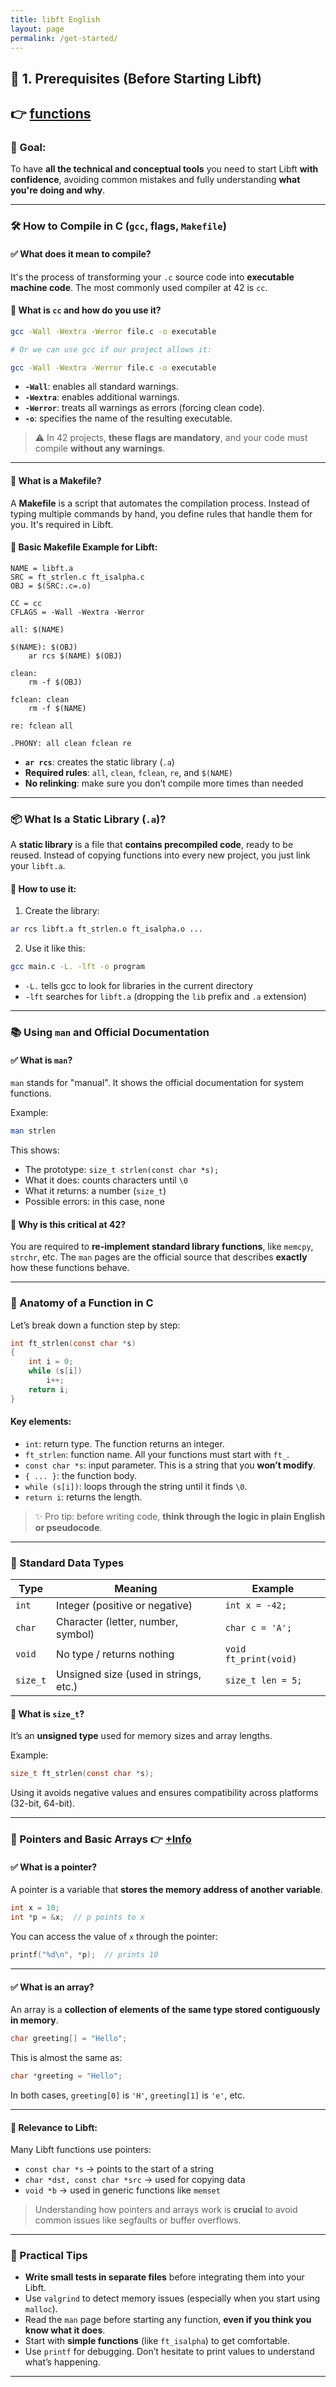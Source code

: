 ```yaml
---
title: libft English
layout: page
permalink: /get-started/
---
```


## 🔹 1. Prerequisites (Before Starting Libft)

## 👉 [functions](libft_functions_en.md)

### 📌 Goal:

To have **all the technical and conceptual tools** you need to start Libft **with confidence**, avoiding common mistakes and fully understanding **what you're doing and why**.

---

### 🛠️ How to Compile in C (`gcc`, flags, `Makefile`)

#### ✅ What does it mean to compile?

It's the process of transforming your `.c` source code into **executable machine code**. The most commonly used compiler at 42 is `cc`.

#### 🔧 What is `cc` and how do you use it?

```bash
gcc -Wall -Wextra -Werror file.c -o executable

# Or we can use gcc if our project allows it:

gcc -Wall -Wextra -Werror file.c -o executable

```

* **`-Wall`**: enables all standard warnings.
* **`-Wextra`**: enables additional warnings.
* **`-Werror`**: treats all warnings as errors (forcing clean code).
* **`-o`**: specifies the name of the resulting executable.

> ⚠️ In 42 projects, **these flags are mandatory**, and your code must compile **without any warnings**.

---

#### 🧱 What is a Makefile?

A **Makefile** is a script that automates the compilation process. Instead of typing multiple commands by hand, you define rules that handle them for you. It's required in Libft.

#### 🧪 Basic Makefile Example for Libft:

```make
NAME = libft.a
SRC = ft_strlen.c ft_isalpha.c
OBJ = $(SRC:.c=.o)

CC = cc
CFLAGS = -Wall -Wextra -Werror

all: $(NAME)

$(NAME): $(OBJ)
	ar rcs $(NAME) $(OBJ)

clean:
	rm -f $(OBJ)

fclean: clean
	rm -f $(NAME)

re: fclean all

.PHONY: all clean fclean re
```

* **`ar rcs`**: creates the static library (`.a`)
* **Required rules**: `all`, `clean`, `fclean`, `re`, and `$(NAME)`
* **No relinking**: make sure you don’t compile more times than needed

---

### 📦 What Is a Static Library (`.a`)?

A **static library** is a file that **contains precompiled code**, ready to be reused. Instead of copying functions into every new project, you just link your `libft.a`.

#### 📌 How to use it:

1. Create the library:

```bash
ar rcs libft.a ft_strlen.o ft_isalpha.o ...
```

2. Use it like this:

```bash
gcc main.c -L. -lft -o program
```

* `-L.` tells gcc to look for libraries in the current directory
* `-lft` searches for `libft.a` (dropping the `lib` prefix and `.a` extension)

---

### 📚 Using `man` and Official Documentation

#### ✅ What is `man`?

`man` stands for "manual". It shows the official documentation for system functions.

Example:

```bash
man strlen
```

This shows:

* The prototype: `size_t strlen(const char *s);`
* What it does: counts characters until `\0`
* What it returns: a number (`size_t`)
* Possible errors: in this case, none

#### 🧠 Why is this critical at 42?

You are required to **re-implement standard library functions**, like `memcpy`, `strchr`, etc. The `man` pages are the official source that describes **exactly** how these functions behave.

---

### 🧬 Anatomy of a Function in C

Let’s break down a function step by step:

```c
int ft_strlen(const char *s)
{
    int i = 0;
    while (s[i])
        i++;
    return i;
}
```

#### Key elements:

* `int`: return type. The function returns an integer.
* `ft_strlen`: function name. All your functions must start with `ft_`.
* `const char *s`: input parameter. This is a string that you **won’t modify**.
* `{ ... }`: the function body.
* `while (s[i])`: loops through the string until it finds `\0`.
* `return i`: returns the length.

> ✨ Pro tip: before writing code, **think through the logic in plain English or pseudocode**.

---

### 🧾 Standard Data Types

| Type     | Meaning                               | Example               |
| -------- | ------------------------------------- | --------------------- |
| `int`    | Integer (positive or negative)        | `int x = -42;`        |
| `char`   | Character (letter, number, symbol)    | `char c = 'A';`       |
| `void`   | No type / returns nothing             | `void ft_print(void)` |
| `size_t` | Unsigned size (used in strings, etc.) | `size_t len = 5;`     |

#### 📌 What is `size_t`?

It’s an **unsigned type** used for memory sizes and array lengths.

Example:

```c
size_t ft_strlen(const char *s);
```

Using it avoids negative values and ensures compatibility across platforms (32-bit, 64-bit).

---

### 🔗 Pointers and Basic Arrays 👉 [+Info](resources/ptr_en.md)

#### ✅ What is a pointer?

A pointer is a variable that **stores the memory address of another variable**.

```c
int x = 10;
int *p = &x;  // p points to x
```

You can access the value of `x` through the pointer:

```c
printf("%d\n", *p);  // prints 10
```

---

#### ✅ What is an array?

An array is a **collection of elements of the same type stored contiguously in memory**.

```c
char greeting[] = "Hello";
```

This is almost the same as:

```c
char *greeting = "Hello";
```

In both cases, `greeting[0]` is `'H'`, `greeting[1]` is `'e'`, etc.

---

#### 📌 Relevance to Libft:

Many Libft functions use pointers:

* `const char *s` → points to the start of a string
* `char *dst, const char *src` → used for copying data
* `void *b` → used in generic functions like `memset`

> Understanding how pointers and arrays work is **crucial** to avoid common issues like segfaults or buffer overflows.

---

### 🧠 Practical Tips

* **Write small tests in separate files** before integrating them into your Libft.
* Use `valgrind` to detect memory issues (especially when you start using `malloc`).
* Read the `man` page before starting any function, **even if you think you know what it does**.
* Start with **simple functions** (like `ft_isalpha`) to get comfortable.
* Use `printf` for debugging. Don’t hesitate to print values to understand what’s happening.

---
